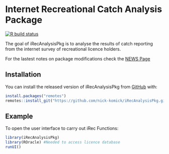 
# Internet Recreational Catch Analysis Package

<!-- badges: start -->
[![R build status](https://github.com/nick-komick/iRecAnalysisPkg/workflows/R-CMD-check/badge.svg)](https://github.com/nick-komick/iRecAnalysisPkg/actions)
<!-- badges: end -->

The goal of iRecAnalysisPkg is to analyse the results of catch reporting from the internet survey of recreational licence holders.

For the lastest notes on package modifications check the [NEWS Page](https://github.com/Pacific-salmon-assess/iRecAnalysisPkg/blob/master/NEWS.md)

## Installation

You can install the released version of iRecAnalysisPkg from [GitHub](https://github.com/Pacific-salmon-assess/iRecAnalysisPkg) with:

``` r
install.packages("remotes")
remotes::install_git("https://github.com/nick-komick/iRecAnalysisPkg.git")
```

## Example

To open the user interface to carry out iRec Functions:

``` r
library(iRecAnalysisPkg)
library(ROracle) #Needed to access licence database
runUI()
```

